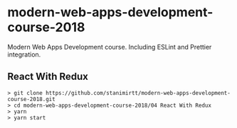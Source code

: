 # modern-web-apps-development-course-2018
Modern Web Apps Development course. Including ESLint and Prettier integration.

## React With Redux

```
> git clone https://github.com/stanimirtt/modern-web-apps-development-course-2018.git
> cd modern-web-apps-development-course-2018/04 React With Redux
> yarn
> yarn start
```
